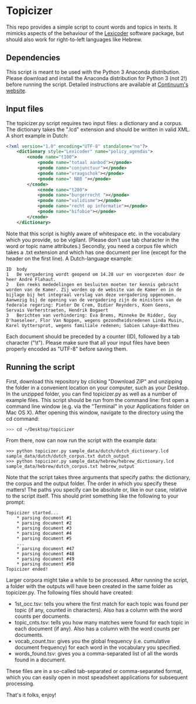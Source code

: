 # Topicizer
This repo provides a simple script to count words and topics in texts. It mimicks aspects of the behaviour of the [Lexicoder](http://www.lexicoder.com/) software package, but should also work for right-to-left languages like Hebrew.

## Dependencies
This script is meant to be used with the Python 3 Anaconda distribution. Please download and install the Anaconda distribution for Python 3 (not 2!) before running the script. Detailed instructions are available at [Continuum's website](http://continuum.io/downloads).

## Input files
The topicizer.py script requires two input files: a dictionary and a corpus. The dictionary takes the ".lcd" extension and should be written in valid XML. A short example in Dutch:

```xml
<?xml version="1.0" encoding="UTF-8" standalone="no"?>
	<dictionary style="Lexicoder" name="policy_agendas">
		<cnode name="t100">
			<pnode name="totaal aanbod"></pnode>
			<pnode name="conjunctuur"></pnode>
			<pnode name="vraagschok"></pnode>
			<pnode name=" NBB "></pnode>
		</cnode>
			<cnode name="t200">
			<pnode name="burgerrecht "></pnode>
			<pnode name="validisme"></pnode>
			<pnode name="recht op informatie"></pnode>
			<pnode name="bifobie"></pnode>
		</cnode>
	</dictionary>
```

Note that this script is highly aware of whitespace etc. in the vocabulary which you provide, so be vigilant. (Please don't use tab character in the word or topic name attributes.) Secondly, you need a corpus file which takes a .txt extension and which has one document per line (except for the header on the first line). A Dutch-language example:

```tsv
ID	body
1	De vergadering wordt geopend om 14.28 uur en voorgezeten door de heer André Flahaut.
2	Een reeks mededelingen en besluiten moeten ter kennis gebracht worden van de Kamer. Zij worden op de website van de Kamer en in de bijlage bij het integraal verslag van deze vergadering opgenomen. Aanwezig bij de opening van de vergadering zijn de ministers van de federale regering: Pieter De Crem, Didier Reynders, Koen Geens, Servais Verherstraeten, Hendrik Bogaert
3	Berichten van verhindering: Eva Brems, Minneke De Ridder, Guy D'haeseleer, Flor Van Noppen, wegens gezondheidsredenen Linda Musin, Karel Uyttersprot, wegens familiale redenen; Sabien Lahaye-Battheu
```

Each document should be preceded by a counter (ID), followed by a tab character ("\t"). Please make sure that all your input files have been properly encoded as "UTF-8" before saving them.

## Running the script

First, download this repository by clicking "Download ZIP" and unzipping the folder in a convenient location on your computer, such as your Desktop. In the unzipped folder, you can find topicizer.py as well as a number of example files. This script should be run from the command line: first open a command line window (e.g. via the "Terminal" in your Applications folder on Mac OS X). After opening this window, navigate to the directory using the cd command: 

```bash
>>> cd ~/Desktop/topicizer
```

From there, now can now run the script with the example data:

```
>>> python topicizer.py sample_data/dutch/dutch_dictionary.lcd sample_data/dutch/dutch_corpus.txt dutch_output
>>> python topicizer.py sample_data/hebrew/hebrew_dictionary.lcd sample_data/hebrew/dutch_corpus.txt hebrew_output
```

Note that the script takes three arguments that specify paths: the dictionary, the corpus and the output folder. The order in which you specify these matters! The paths you specify can be absolute or, like in our case, relative to the script itself. This should print something like the following to your prompt:

```
Topicizer started...
	* parsing document #1
	* parsing document #2
	* parsing document #3
	* parsing document #4
	* parsing document #5
	...
	* parsing document #47
	* parsing document #48
	* parsing document #49
	* parsing document #50
Topicizer ended!

```

Larger corpora might take a while to be processed. After running the script, a folder with the outputs will have been created in the same folder as topicizer.py. The following files should have created:
* 1st_occ.tsv: tells you where the first match for each topic was found per topic (if any, counted in characters). Also has a column with the word counts per documents.
* topic_cnts.tsv: tells you how many matches were found for each topic in each document (if any). Also has a column with the word counts per documents.
* vocab_count.tsv: gives you the global frequency (i.e. cumulative document frequency) for each word in the vocabulary you specified.
* words_found.tsv: gives you a comma-separated list of all the words found in a document.

These files are in a so-called tab-separated or comma-separated format, which you can easily open in most speadsheet applications for subsequent processing.

That's it folks, enjoy!







